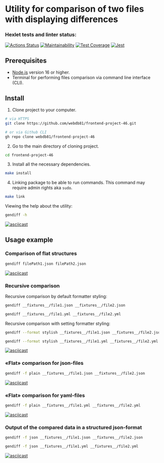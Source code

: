 # Utility for comparison of two files with displaying differences

### Hexlet tests and linter status:
[![Actions Status](https://github.com/webdb81/frontend-project-46/workflows/hexlet-check/badge.svg)](https://github.com/webdb81/frontend-project-46/actions)
[![Maintainability](https://api.codeclimate.com/v1/badges/156b68720f2aac60f94e/maintainability)](https://codeclimate.com/github/webdb81/frontend-project-46/maintainability)
[![Test Coverage](https://api.codeclimate.com/v1/badges/156b68720f2aac60f94e/test_coverage)](https://codeclimate.com/github/webdb81/frontend-project-46/test_coverage)
[![Jest](https://github.com/webdb81/frontend-project-46/actions/workflows/jest.yml/badge.svg)](https://github.com/webdb81/frontend-project-46/actions/workflows/jest.yml)

## Prerequisites

- [Node.js](https://nodejs.org/en) version 16 or higher.
- Terminal for performing files comparison via command line interface (CLI).

## Install

1. Clone project to your computer.

```bash
# via HTTPS
git clone https://github.com/webdb81/frontend-project-46.git

# or via Github CLI
gh repo clone webdb81/frontend-project-46
```

2. Go to the main directory of cloning project.

```bash
cd frontend-project-46
```

3. Install all the necessary dependencies.

```bash
make install
```

4. Linking package to be able to run commands. This command may require admin rights aka `sudo`.

```bash
make link
```

Viewing the help about the utility:

```bash
gendiff -h
```

[![asciicast](https://asciinema.org/a/h5n1alMwhxmwq5ycI2dTr63Z7.svg)](https://asciinema.org/a/h5n1alMwhxmwq5ycI2dTr63Z7)

## Usage example

### Comparison of flat structures

```bash
gendiff filePath1.json filePath2.json
```

[![asciicast](https://asciinema.org/a/S1WWBh3EodPebO96rxY54qyPk.svg)](https://asciinema.org/a/S1WWBh3EodPebO96rxY54qyPk)

### Recursive comparison

Recursive comparison by default formatter styling:

```bash
gendiff __fixtures__/file1.json __fixtures__/file2.json
```

```bash
gendiff __fixtures__/file1.yml __fixtures__/file2.yml
```

Recursive comparison with setting formatter styling:

```bash
gendiff --format stylish __fixtures__/file1.json __fixtures__/file2.json
```

```bash
gendiff --format stylish __fixtures__/file1.yml __fixtures__/file2.yml
```

[![asciicast](https://asciinema.org/a/kKBZkFY97kXqpJa1nQWPpak39.svg)](https://asciinema.org/a/kKBZkFY97kXqpJa1nQWPpak39)

### «Flat» comparison for json-files

```bash
gendiff -f plain __fixtures__/file1.json __fixtures__/file2.json
```

[![asciicast](https://asciinema.org/a/8OBxaRx2Yn3BnH4dWIYj8Rvto.svg)](https://asciinema.org/a/8OBxaRx2Yn3BnH4dWIYj8Rvto)

### «Flat» comparison for yaml-files

```bash
gendiff -f plain __fixtures__/file1.yml __fixtures__/file2.yml
```

[![asciicast](https://asciinema.org/a/2N0ONPDvZ6CgCrB8rdGP00B3U.svg)](https://asciinema.org/a/2N0ONPDvZ6CgCrB8rdGP00B3U)

### Output of the compared data in a structured json-format

```bash
gendiff -f json __fixtures__/file1.json __fixtures__/file2.json
```

```bash
gendiff -f json __fixtures__/file1.yml __fixtures__/file2.yml
```

[![asciicast](https://asciinema.org/a/JS4vbkgUZtvEPd4IuEaheaJlZ.svg)](https://asciinema.org/a/JS4vbkgUZtvEPd4IuEaheaJlZ)
